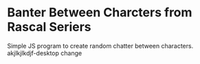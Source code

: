 # Banter Between Charcters from Rascal Seriers

Simple JS program to create random chatter between characters.
akjlkjlkdjf-desktop change